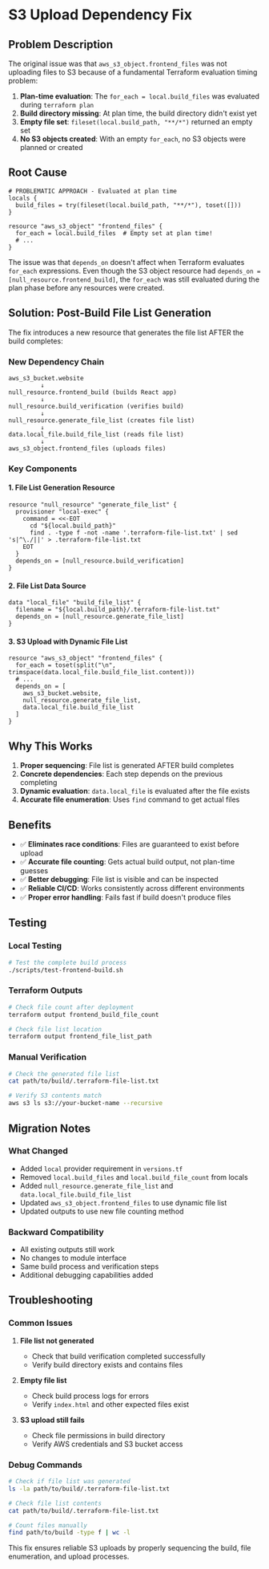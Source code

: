 # S3 Upload Dependency Fix

## Problem Description

The original issue was that `aws_s3_object.frontend_files` was not uploading files to S3 because of a fundamental Terraform evaluation timing problem:

1. **Plan-time evaluation**: The `for_each = local.build_files` was evaluated during `terraform plan`
2. **Build directory missing**: At plan time, the build directory didn't exist yet
3. **Empty file set**: `fileset(local.build_path, "**/*")` returned an empty set
4. **No S3 objects created**: With an empty `for_each`, no S3 objects were planned or created

## Root Cause

```hcl
# PROBLEMATIC APPROACH - Evaluated at plan time
locals {
  build_files = try(fileset(local.build_path, "**/*"), toset([]))
}

resource "aws_s3_object" "frontend_files" {
  for_each = local.build_files  # Empty set at plan time!
  # ...
}
```

The issue was that `depends_on` doesn't affect when Terraform evaluates `for_each` expressions. Even though the S3 object resource had `depends_on = [null_resource.frontend_build]`, the `for_each` was still evaluated during the plan phase before any resources were created.

## Solution: Post-Build File List Generation

The fix introduces a new resource that generates the file list AFTER the build completes:

### New Dependency Chain

```
aws_s3_bucket.website
         ↓
null_resource.frontend_build (builds React app)
         ↓
null_resource.build_verification (verifies build)
         ↓
null_resource.generate_file_list (creates file list)
         ↓
data.local_file.build_file_list (reads file list)
         ↓
aws_s3_object.frontend_files (uploads files)
```

### Key Components

#### 1. File List Generation Resource
```hcl
resource "null_resource" "generate_file_list" {
  provisioner "local-exec" {
    command = <<-EOT
      cd "${local.build_path}"
      find . -type f -not -name '.terraform-file-list.txt' | sed 's|^\./||' > .terraform-file-list.txt
    EOT
  }
  depends_on = [null_resource.build_verification]
}
```

#### 2. File List Data Source
```hcl
data "local_file" "build_file_list" {
  filename = "${local.build_path}/.terraform-file-list.txt"
  depends_on = [null_resource.generate_file_list]
}
```

#### 3. S3 Upload with Dynamic File List
```hcl
resource "aws_s3_object" "frontend_files" {
  for_each = toset(split("\n", trimspace(data.local_file.build_file_list.content)))
  # ...
  depends_on = [
    aws_s3_bucket.website,
    null_resource.generate_file_list,
    data.local_file.build_file_list
  ]
}
```

## Why This Works

1. **Proper sequencing**: File list is generated AFTER build completes
2. **Concrete dependencies**: Each step depends on the previous completing
3. **Dynamic evaluation**: `data.local_file` is evaluated after the file exists
4. **Accurate file enumeration**: Uses `find` command to get actual files

## Benefits

- ✅ **Eliminates race conditions**: Files are guaranteed to exist before upload
- ✅ **Accurate file counting**: Gets actual build output, not plan-time guesses
- ✅ **Better debugging**: File list is visible and can be inspected
- ✅ **Reliable CI/CD**: Works consistently across different environments
- ✅ **Proper error handling**: Fails fast if build doesn't produce files

## Testing

### Local Testing
```bash
# Test the complete build process
./scripts/test-frontend-build.sh
```

### Terraform Outputs
```bash
# Check file count after deployment
terraform output frontend_build_file_count

# Check file list location
terraform output frontend_file_list_path
```

### Manual Verification
```bash
# Check the generated file list
cat path/to/build/.terraform-file-list.txt

# Verify S3 contents match
aws s3 ls s3://your-bucket-name --recursive
```

## Migration Notes

### What Changed
- Added `local` provider requirement in `versions.tf`
- Removed `local.build_files` and `local.build_file_count` from locals
- Added `null_resource.generate_file_list` and `data.local_file.build_file_list`
- Updated `aws_s3_object.frontend_files` to use dynamic file list
- Updated outputs to use new file counting method

### Backward Compatibility
- All existing outputs still work
- No changes to module interface
- Same build process and verification steps
- Additional debugging capabilities added

## Troubleshooting

### Common Issues

1. **File list not generated**
   - Check that build verification completed successfully
   - Verify build directory exists and contains files

2. **Empty file list**
   - Check build process logs for errors
   - Verify `index.html` and other expected files exist

3. **S3 upload still fails**
   - Check file permissions in build directory
   - Verify AWS credentials and S3 bucket access

### Debug Commands
```bash
# Check if file list was generated
ls -la path/to/build/.terraform-file-list.txt

# Check file list contents
cat path/to/build/.terraform-file-list.txt

# Count files manually
find path/to/build -type f | wc -l
```

This fix ensures reliable S3 uploads by properly sequencing the build, file enumeration, and upload processes.
